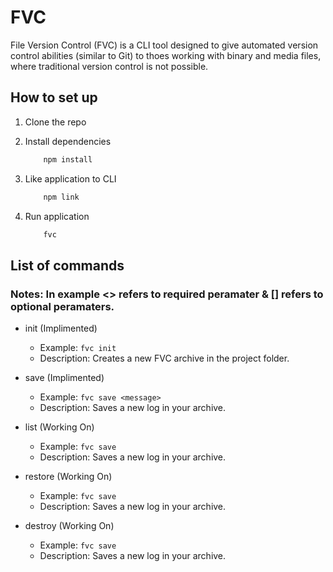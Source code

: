 # FVC

File Version Control (FVC) is a CLI tool designed to give automated version control abilities (similar to Git) to thoes working with binary and media files, where traditional version control is not possible.

## How to set up

1. Clone the repo

2. Install dependencies

    ```bash
        npm install
    ```

3. Like application to CLI

    ```bash
        npm link
    ```

4. Run application

    ```bash
        fvc
    ```

## List of commands

### Notes: In example <> refers to required peramater & [] refers to optional peramaters.

* init (Implimented)
  * Example: ```fvc init```
  * Description: Creates a new FVC archive in the project folder.

* save (Implimented)
  * Example: ```fvc save <message>```
  * Description: Saves a new log in your archive.

* list (Working On)
  * Example: ```fvc save```
  * Description: Saves a new log in your archive.

* restore (Working On)
  * Example: ```fvc save```
  * Description: Saves a new log in your archive.

* destroy (Working On)
  * Example: ```fvc save```
  * Description: Saves a new log in your archive.
